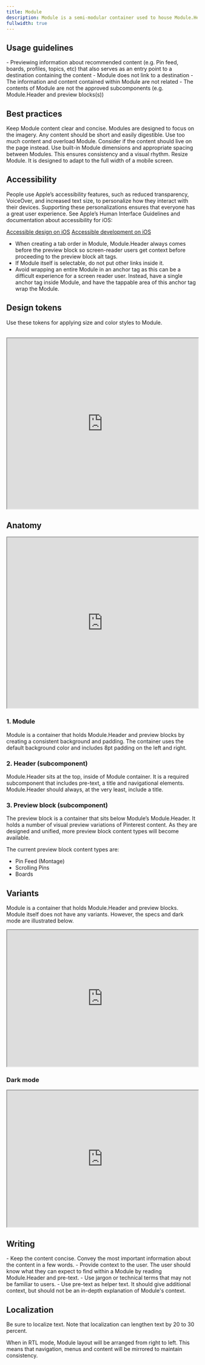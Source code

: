 ```yaml
---
title: Module
description: Module is a semi-modular container used to house Module.Header and a variant of the available preview blocks. Every Module must at least have a title and a variant of a preview block.
fullwidth: true
---
```


<ImgContainer src="https://www.pinterest-assets.com/AssetLink/lt8ck5f8xibkk8mjk28vjpr2u2wahv4q/module-preview-imageCard-png.png" alt="Example of a Module container with an area to show where images are placed." noPadding color="background-elevation-accent"/>

## Usage guidelines

<TwoCol>
<Group>
<Do title="When to use"/>
- Previewing information about recommended content (e.g. Pin feed, boards, profiles, topics, etc) that also serves as an entry point to a destination containing the content

</Group>
<Group>
<Dont title="When not to use" />
- Module does not link to a destination
- The information and content contained within Module are not related
- The contents of Module are not the approved subcomponents (e.g. Module.Header and preview blocks(s))
</Group>
</TwoCol>

## Best practices

<TwoCol>
<Group>
<Do title="Do"/>
Keep Module content clear and concise. Modules are designed to focus on the imagery. Any content should be short and easily digestible.

</Group>
<Group>
<Dont title="Don't" />
Use too much content and overload Module. Consider if the content should live on the page instead.
</Group>

<Group>
<Do title="Do"/>
Use built-in Module dimensions and appropriate spacing between Modules. This ensures consistency and a visual rhythm.

</Group>
<Group>
<Dont title="Don't" />
Resize Module. It is designed to adapt to the full width of a mobile screen.
</Group>
</TwoCol>

## Accessibility

People use Apple’s accessibility features, such as reduced transparency, VoiceOver, and increased text size, to personalize how they interact with their devices. Supporting these personalizations ensures that everyone has a great user experience. See Apple’s Human Interface Guidelines and documentation about accessibility for iOS:

[Accessible design on iOS](https://developer.apple.com/design/human-interface-guidelines/accessibility/overview/introduction/)
[Accessible development on iOS](https://developer.apple.com/accessibility/ios/)

- When creating a tab order in Module, Module.Header always comes before the preview block so screen-reader users get context before proceeding to the preview block alt tags.
- If Module itself is selectable, do not put other links inside it.
- Avoid wrapping an entire Module in an anchor tag as this can be a difficult experience for a screen reader user. Instead, have a single anchor tag inside Module, and have the tappable area of this anchor tag wrap the Module.

## Design tokens

Use these tokens for applying size and color styles to Module.

<br/>

<iframe style={{border:0}} width="100%" height="450" src="https://embed.figma.com/design/8fiEKQVsofnGjzhxteLOyL/Module.iOS-docs-embeds?node-id=1-3271&embed-host=share" allowfullscreen></iframe>

## Anatomy

<iframe style={{border:0}} width="100%" height="450" src="https://embed.figma.com/design/8fiEKQVsofnGjzhxteLOyL/Module.iOS-docs-embeds?node-id=1-2901&embed-host=share" allowFullScreen></iframe>

### 1. Module

Module is a container that holds Module.Header and preview blocks by creating a consistent background and padding. The container uses the default background color and includes 8pt padding on the left and right.

### 2. Header (subcomponent)

Module.Header sits at the top, inside of Module container. It is a required subcomponent that includes pre-text, a title and navigational elements. Module.Header should always, at the very least, include a title.

### 3. Preview block (subcomponent)

The preview block is a container that sits below Module’s Module.Header. It holds a number of visual preview variations of Pinterest content. As they are designed and unified, more preview block content types will become available.

The current preview block content types are:

- Pin Feed (Montage)
- Scrolling Pins
- Boards

## Variants

Module is a container that holds Module.Header and preview blocks. Module itself does not have any variants. However, the specs and dark mode are illustrated below.

<iframe style={{border:0}} width="100%" height="360" src="https://embed.figma.com/design/8fiEKQVsofnGjzhxteLOyL/Module.iOS-docs-embeds?node-id=1-3125&embed-host=share" allowFullScreen></iframe>

### Dark mode

<iframe style={{border:0}} width="100%" height="360" src="https://embed.figma.com/design/8fiEKQVsofnGjzhxteLOyL/Module.iOS-docs-embeds?node-id=1-3198&embed-host=share" allowFullScreen></iframe>

## Writing

<TwoCol>
<Group>
<Do title="Do" />
- Keep the content concise. Convey the most important information about the content in a few words.
- Provide context to the user. The user should know what they can expect to find within a Module by reading Module.Header and pre-text.

</Group>

<Group>
<Dont title="Don't" />
- Use jargon or technical terms that may not be familiar to users.
- Use pre-text as helper text. It should give additional context, but should not be an in-depth explanation of Module's context.

</Group>
</TwoCol>

## Localization

Be sure to localize text. Note that localization can lengthen text by 20 to 30 percent.

When in RTL mode, Module layout will be arranged from right to left. This means that navigation, menus and content will be mirrored to maintain consistency.
<br/>

<ImgContainer src="https://i.pinimg.com/originals/72/5b/a2/725ba2ed0fb57e5b7ae9aded6a4c4bf7.png" alt="Module with Module.Header, menus and image conntent flipped for RTL languages." noPadding color="background-elevation-accent" />
